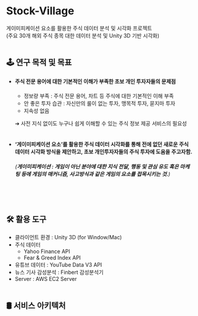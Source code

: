# Stock-Village
게이미피케이션 요소를 활용한 주식 데이터 분석 및 시각화 프로젝트<br>
(주요 30개 해외 주식 종목 대한 데이터 분석 및 Unity 3D 기반 시각화)
<br><br>

## 🕹 연구 목적 및 목표
- #### 주식 전문 용어에 대한 기본적인 이해가 부족한 초보 개인 투자자들의 문제점
  - 정보량 부족 : 주식 전문 용어, 차트 등 주식에 대한 기본적인 이해 부족
  - 안 좋은 투자 습관 : 자신만의 룰이 없는 투자, 맹목적 투자, 묻지마 투자
  - 지속성 없음
  
  ➔ 사전 지식 없이도 누구나 쉽게 이해할 수 있는 주식 정보 제공 서비스의 필요성
  <br><br>

- #### ‘게이미피케이션 요소’를 활용한 주식 데이터 시각화를 통해 전에 없던 새로운 주식 데이터 시각화 방식을 제안하고, 초보 개인투자자들의 주식 투자에 도움을 주고자함.

  ###### (***게이미피케이션 : 게임이 아닌 분야에 대한 지식 전달, 행동 및 관심 유도 혹은 마케팅 등에 게임의 매커니즘, 사고방식과 같은 게임의 요소를 접목시키는 것.***)
<br><br>

## 🛠 활용 도구
* 클라이언트 환경 : Unity 3D (for Window/Mac)
* 주식 데이터
  - Yahoo Finance API
  - Fear & Greed Index API
* 유튜브 데이터 : YouTube Data V3 API
* 뉴스 기사 감성분석 : Finbert 감성분석기
* Server : AWS EC2 Server
<br><br>

## 🛢 서비스 아키텍처
